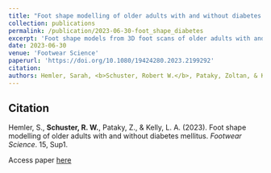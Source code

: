 ```yaml
---
title: "Foot shape modelling of older adults with and without diabetes mellitus"
collection: publications
permalink: /publication/2023-06-30-foot_shape_diabetes
excerpt: 'Foot shape models from 3D foot scans of older adults with and without diabetes mellitus were constructed and compared.'
date: 2023-06-30
venue: 'Footwear Science'
paperurl: 'https://doi.org/10.1080/19424280.2023.2199292'
citation: 
authors: Hemler, Sarah, <b>Schuster, Robert W.</b>, Pataky, Zoltan, & Kelly, Luke A.
---
```

## Citation
Hemler, S., **Schuster, R. W.**, Pataky, Z., & Kelly, L. A. (2023). Foot shape modelling of older adults with and without diabetes mellitus. *Footwear Science*. 15, Sup1.  
  
  
Access paper [here](https://doi.org/10.1080/19424280.2023.2199292)